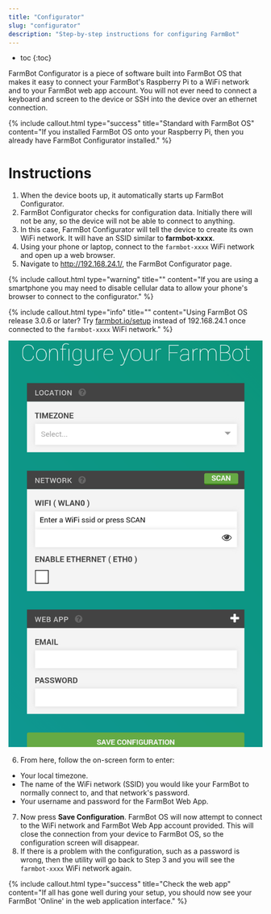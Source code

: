 ```yaml
---
title: "Configurator"
slug: "configurator"
description: "Step-by-step instructions for configuring FarmBot"
---
```


* toc
{:toc}

FarmBot Configurator is a piece of software built into FarmBot OS that makes it easy to connect your FarmBot's Raspberry Pi to a WiFi network and to your FarmBot web app account. You will not ever need to connect a keyboard and screen to the device or SSH into the device over an ethernet connection.

{%
include callout.html
type="success"
title="Standard with FarmBot OS"
content="If you installed FarmBot OS onto your Raspberry Pi, then you already have FarmBot Configurator installed."
%}

# Instructions
1. When the device boots up, it automatically starts up FarmBot Configurator.
2. FarmBot Configurator checks for configuration data. Initially there will not be any, so the device will not be able to connect to anything.
3. In this case, FarmBot Configurator will tell the device to create its own WiFi network. It will have an SSID similar to **farmbot-xxxx**.
4. Using your phone or laptop, connect to the `farmbot-xxxx` WiFi network and open up a web browser.
5. Navigate to http://192.168.24.1/, the FarmBot Configurator page.

{%
include callout.html
type="warning"
title=""
content="If you are using a smartphone you may need to disable cellular data to allow your phone's browser to connect to the configurator."
%}



{%
include callout.html
type="info"
title=""
content="Using FarmBot OS release 3.0.6 or later? Try [farmbot.io/setup](http://farmbot.io/setup) instead of 192.168.24.1 once connected to the `farmbot-xxxx` WiFi network."
%}



![configurator.png](_images/configurator.png)

6. From here, follow the on-screen form to enter:
 * Your local timezone.
 * The name of the WiFi network (SSID) you would like your FarmBot to normally connect to, and that network's password.
 * Your username and password for the FarmBot Web App.
7. Now press **Save Configuration**. FarmBot OS will now attempt to connect to the WiFi network and FarmBot Web App account provided. This will close the connection from your device to FarmBot OS, so the configuration screen will disappear.
8. If there is a problem with the configuration, such as a password is wrong, then the utility will go back to Step 3 and you will see the `farmbot-xxxx` WiFi network again.

{%
include callout.html
type="success"
title="Check the web app"
content="If all has gone well during your setup, you should now see your FarmBot 'Online' in the web application interface."
%}

